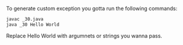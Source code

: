 To generate custom exception you gotta run the following commands: <br>
```bash
javac _30.java
java _30 Hello World
```
Replace Hello World with argumnets or strings you wanna pass.
